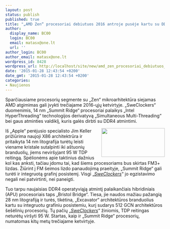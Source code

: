 ```yaml
---
layout: post
status: publish
published: true
title: "„AMD Zen“ procesoriai debiutuos 2016 antroje pusėje kartu su DDR4 palaikymu"
author:
  display_name: BC00
  login: BC00
  email: matasx@one.lt
  url: ''
author_login: BC00
author_email: matasx@one.lt
wordpress_id: 8428
wordpress_url: http://localhost/site/new/amd_zen_procesoriai_debiutuos_2016_antroje_puseje_kartu_su_ddr4_palaikymu/
date: '2015-01-28 12:43:54 +0200'
date_gmt: '2015-01-28 12:43:54 +0200'
categories:
- Naujienos
---
```

<p>
	Sparčiausiame procesorių segmente su &bdquo;Zen&ldquo; mikroarhitektūra siejamas AMD atgimimas gali įvykti trečiajame 2016-ųjų ketvirtyje. &bdquo;SweClockers&ldquo; duomenimis, 14 nm &bdquo;Summit Ridge&ldquo; procesoriai palaikys &bdquo;Intel HyperThreading&ldquo; technologijos derivatyvą &bdquo;Simultaneous Multi-Threading&ldquo; bei gaus atminties valdiklį, kuris galės dirbti su DDR4 atmintimi.</p>
<p>
	<img alt="" src="http://technews.lt/userfiles/amd-zen-image-new.png" style="width: 200px; height: 91px; float: right;" />I&scaron; &bdquo;Apple&ldquo; perėjusio specialisto Jim Keller prižiūrima naujoji X86 architektrūra ir pritaikyta 14 nm litografija turėtų leisti viename kristale sutalpinti iki a&scaron;tuonių branduolių, jiems nevir&scaron;yjant 95 W TDP reitingą. Spėlionėms apie taktinius dažnius kol kas anksti, tačiau įdomu tai, kad &scaron;iems procesoriams bus skirtas FM3+ lizdas. Žiūrint į FM &scaron;eimos lizdo panaudojimą praeityje, &bdquo;Summit Ridge&ldquo; gali turėti ir integruotą grafinį posistemį. Visgi &bdquo;<a href="http://www.sweclockers.com/nyhet/19954-amd-zen-forst-ut-i-summit-ridge-for-14-nanometer"><em>SweClockers</em></a>&ldquo; jo egzistavimo negali nei patvirtinti, nei paneigti.</p>
<p>
	Tuo tarpu naujaisias DDR4 operatyviąją atmintį palaikančiais hibridiniais (APU) procesoriais taps &bdquo;Bristol Bridge&ldquo;. Tiesa, jie naudos mažiau pažangią 28 nm litografiją ir turės, tikėtina, &bdquo;Excavator&ldquo; architektūros branduolius kartu su integruotu grafiniu posistemiu, kurį sudarys 512 GCN architektūros &scaron;e&scaron;ėlinių procesorių. Tų pačių &bdquo;<a href="http://www.sweclockers.com/nyhet/19958-amd-bristol-ridge-eftertrader-kaveri-refresh"><em>SweClockers</em></a>&ldquo; žiniomis, TDP reitingas neturėtų vir&scaron;yti 95 W. Startas, kaip ir &bdquo;Summit Ridge&ldquo; procesorių, numatomas kitų metų trečiajame ketvirtyje.</p>

